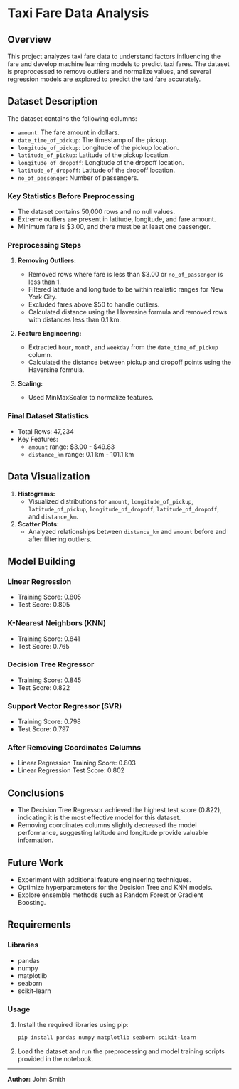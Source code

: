 # Taxi Fare Data Analysis

## Overview
This project analyzes taxi fare data to understand factors influencing the fare and develop machine learning models to predict taxi fares. The dataset is preprocessed to remove outliers and normalize values, and several regression models are explored to predict the taxi fare accurately.

## Dataset Description
The dataset contains the following columns:
- `amount`: The fare amount in dollars.
- `date_time_of_pickup`: The timestamp of the pickup.
- `longitude_of_pickup`: Longitude of the pickup location.
- `latitude_of_pickup`: Latitude of the pickup location.
- `longitude_of_dropoff`: Longitude of the dropoff location.
- `latitude_of_dropoff`: Latitude of the dropoff location.
- `no_of_passenger`: Number of passengers.

### Key Statistics Before Preprocessing
- The dataset contains 50,000 rows and no null values.
- Extreme outliers are present in latitude, longitude, and fare amount.
- Minimum fare is $3.00, and there must be at least one passenger.

### Preprocessing Steps
1. **Removing Outliers:**
   - Removed rows where fare is less than $3.00 or `no_of_passenger` is less than 1.
   - Filtered latitude and longitude to be within realistic ranges for New York City.
   - Excluded fares above $50 to handle outliers.
   - Calculated distance using the Haversine formula and removed rows with distances less than 0.1 km.

2. **Feature Engineering:**
   - Extracted `hour`, `month`, and `weekday` from the `date_time_of_pickup` column.
   - Calculated the distance between pickup and dropoff points using the Haversine formula.

3. **Scaling:**
   - Used MinMaxScaler to normalize features.

### Final Dataset Statistics
- Total Rows: 47,234
- Key Features:
  - `amount` range: $3.00 - $49.83
  - `distance_km` range: 0.1 km - 101.1 km

## Data Visualization
1. **Histograms:**
   - Visualized distributions for `amount`, `longitude_of_pickup`, `latitude_of_pickup`, `longitude_of_dropoff`, `latitude_of_dropoff`, and `distance_km`.
2. **Scatter Plots:**
   - Analyzed relationships between `distance_km` and `amount` before and after filtering outliers.

## Model Building
### Linear Regression
- Training Score: 0.805
- Test Score: 0.805

### K-Nearest Neighbors (KNN)
- Training Score: 0.841
- Test Score: 0.765

### Decision Tree Regressor
- Training Score: 0.845
- Test Score: 0.822

### Support Vector Regressor (SVR)
- Training Score: 0.798
- Test Score: 0.797

### After Removing Coordinates Columns
- Linear Regression Training Score: 0.803
- Linear Regression Test Score: 0.802

## Conclusions
- The Decision Tree Regressor achieved the highest test score (0.822), indicating it is the most effective model for this dataset.
- Removing coordinates columns slightly decreased the model performance, suggesting latitude and longitude provide valuable information.

## Future Work
- Experiment with additional feature engineering techniques.
- Optimize hyperparameters for the Decision Tree and KNN models.
- Explore ensemble methods such as Random Forest or Gradient Boosting.

## Requirements
### Libraries
- pandas
- numpy
- matplotlib
- seaborn
- scikit-learn

### Usage
1. Install the required libraries using pip:
   ```bash
   pip install pandas numpy matplotlib seaborn scikit-learn
   ```
2. Load the dataset and run the preprocessing and model training scripts provided in the notebook.

---
**Author:** John Smith

